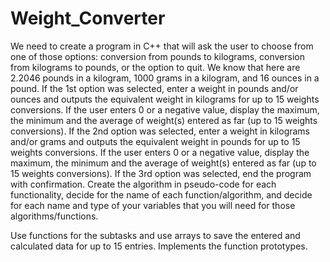 # Weight_Converter

We need to create a program in C++ that will ask the user to 
choose from one of those options: conversion from pounds to 
kilograms, conversion from kilograms to pounds, or the option 
to quit. We know that here are 2.2046 pounds in a kilogram, 
1000 grams in a kilogram, and 16 ounces in a pound.
If the 1st option was selected, enter a weight in pounds 
and/or ounces and outputs the equivalent weight in kilograms 
for up to 15 weights conversions. If the user enters 0 or 
a negative value, display the maximum, the minimum and the 
average of weight(s) entered as far (up to 15 weights conversions).
If the 2nd option was selected, enter a weight in kilograms 
and/or grams and outputs the equivalent weight in pounds for 
up to 15 weights conversions. If the user enters 0 or a negative 
value, display the maximum, the minimum and the average of weight(s) 
entered as far (up to 15 weights conversions).
If the 3rd option was selected, end the program with confirmation.
Create the algorithm in pseudo-code for each functionality, 
decide for the name of each function/algorithm, and decide for 
each name and type of your variables that you will need for 
those algorithms/functions.
 
Use functions for the subtasks and use arrays to save the entered 
and calculated data for up to 15 entries. Implements the function 
prototypes.
